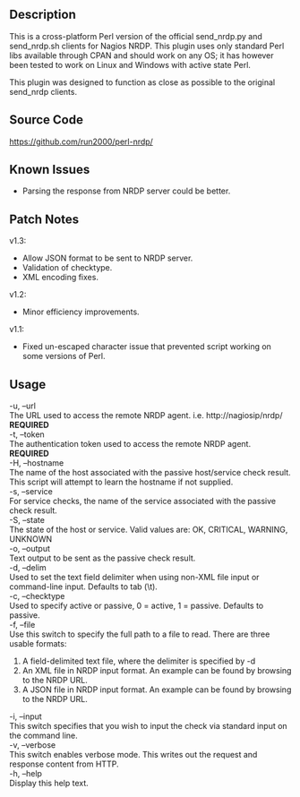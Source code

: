 Description
-----------
This is a cross-platform Perl version of the official send_nrdp.py and send_nrdp.sh clients for Nagios NRDP. This plugin uses only standard Perl libs available through CPAN and should work on any OS; it has however been tested to work on Linux and Windows with active state Perl.

This plugin was designed to function as close as possible to the original send_nrdp clients.

Source Code
-----------
https://github.com/run2000/perl-nrdp/

Known Issues
------------

 - Parsing the response from NRDP server could be better.

Patch Notes
-----------
v1.3:
 - Allow JSON format to be sent to NRDP server.
 - Validation of checktype.
 - XML encoding fixes.

v1.2:
 - Minor efficiency improvements.

v1.1:
 - Fixed un-escaped character issue that prevented script working on some versions of Perl.
 
Usage
-----

-u, –url  
The URL used to access the remote NRDP agent. i.e. http://nagiosip/nrdp/ **REQUIRED**  
-t, –token  
The authentication token used to access the remote NRDP agent. **REQUIRED**  
-H, –hostname  
The name of the host associated with the passive host/service check result.
This script will attempt to learn the hostname if not supplied.  
-s, –service  
For service checks, the name of the service associated with the passive check result.  
-S, –state  
The state of the host or service. Valid values are: OK, CRITICAL, WARNING, UNKNOWN  
-o, –output  
Text output to be sent as the passive check result.  
-d, –delim  
Used to set the text field delimiter when using non-XML file input or command-line input.
Defaults to tab (\\t).  
-c, –checktype  
Used to specify active or passive, 0 = active, 1 = passive. Defaults to passive.  
-f, –file  
Use this switch to specify the full path to a file to read. There are three usable formats:

  1. A field-delimited text file, where the delimiter is specified by -d
  2. An XML file in NRDP input format. An example can be found by browsing to the NRDP URL.
  3. A JSON file in NRDP input format. An example can be found by browsing to the NRDP URL.

-i, –input  
This switch specifies that you wish to input the check via standard input on the command line.  
-v, –verbose  
This switch enables verbose mode. This writes out the request and response content from HTTP.  
-h, –help  
Display this help text. 
